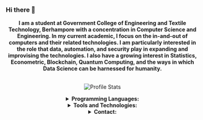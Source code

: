 ### Hi there 👋

<p align="center">
    <strong>I am a student at Government College of Engineering and Textile Technology, Berhampore with a concentration in Computer Science and Engineering. In my current academic, I focus on the in-and-out of computers and their related technologies. I am particularly interested in the role that data, automation, and security play in expanding and improvising the technologies. I also have a growing interest in Statistics, Econometric, Blockchain, Quantum Computing, and the ways in which Data Science can be harnessed for humanity. </strong><br><br></p>

<p align="center">
  <img src="https://github-readme-stats.vercel.app/api?username=OddExtension5&show_icons=true&hide_border=false&text_color=641e16&icon_color=145a32&bg_color=eaecee&title_color=ee0bf5" alt="Profile Stats"/><br>
</p>

<details align="center">
    <summary align="center"><strong>Programming Languages:</strong></summary>
     <table align="center">
         <tr align="center">
             <td  align = "center"><img src="https://i.ibb.co/Z243jtW/java.png" alt="java" border="0"><br>Java</td>
             <td  align = "center"><img src="https://i.ibb.co/8BvfsCp/kotlin.png" alt="kotlin" border="0"><br>Kotlin</td>
             <td  align = "center"><img src="https://i.ibb.co/sqwPMvX/python.png" alt="python" border="0"><br>Python</td>
             <td  align = "center"><img src="https://img.icons8.com/color/24/000000/c-programming.png"/><br>C</td>
             <td  align = "center"><img src="https://img.icons8.com/color/24/000000/c-plus-plus-logo.png"/><br>C++</td>
             <td  align = "center"><img src="https://i.ibb.co/gTdhjV3/matlab.png"/><br>Matlab</td>
             <td  align = "center"><img src="http://www.pngall.com/wp-content/uploads/2017/05/Copyright-Symbol-R-Free-Download-PNG.png" height=30 /><br>R</td>
         </tr>
         <tr align="center">
             <td  align = "center"><img src="https://img.icons8.com/color/24/000000/javascript.png"/><br>JavaScript</td>
             <td  align = "center"><img src="https://www.brandeps.com/logo-download/C/C-Sharp-logo-vector-01.svg" height=30 /><br>C#</td>
             <td  align = "center"><img src="https://img.icons8.com/fluent/24/000000/console.png"/><br>Shell</td>
             <td  align = "center"><img src="https://img.icons8.com/color/24/000000/html-5.png"/><br>HTML5</td>
             <td  align = "center"><img src="https://img.icons8.com/color/24/000000/css3.png"/><br>CSS3</td>
             <td  align = "center"><img src="https://upload.wikimedia.org/wikipedia/commons/9/98/Solidity_logo.svg" height=30 /><br>Solidity</td>
             <td  align = "center"><img src="https://img.icons8.com/ios-filled/24/000000/mysql-logo.png"/><br>SQL</td>
         </tr>
     </table>
        </details>
 <details align="center">
    <summary align="center"><strong>Tools and Technologies:</strong></summary>
     <table align="center">
         <tr align="center">
             <td  align = "center"><img src="https://img.icons8.com/fluent/24/000000/android-os.png"/>
             <br>Android SDK</td>
             <td  align = "center"><img src="https://img.icons8.com/color/24/000000/spring-logo.png"/> <br>Spring Boot</td>
             <td  align = "center"><img src="https://i.ibb.co/f2Svrpk/opencv.png" alt="opencv" border="0"><br>OpenCV</td>
             <td  align = "center"><img src="https://www.kubeflow.org/docs/images/logos/TensorFlow.png" alt="tf" border="0" height=30><br>Tensorflow</td>
             <td  align = "center"><img src="https://www.pngitem.com/pimgs/m/31-310639_pytorch-logo-png-transparent-png.png" alt="tf" border="0" height=30><br>PyTorch</td>
             <td align= "center"><img
             src="https://www.logolynx.com/images/logolynx/76/764610dcde2c67863662b6062d3f8e58.jpeg" alt="tf" border="0" height=30><br>Packet Tracer</td>
             <td  align = "center"><img src="https://img.icons8.com/color/24/000000/network-card.png"/><br>Network Programming</td>
         </tr>
         <tr align="center">
             <td  align = "center"><img src="https://www.kubeflow.org/docs/images/logos/Jupyter.png" alt="jupyter" border="0" height=30><br>Jupyter Notebook</td>
             <td  align = "center"><img src="https://img.icons8.com/ios-filled/24/000000/unity.png"/><br>Unity</td>
             <td  align = "center"><img src="https://img.icons8.com/color/24/000000/git.png"/><br>Git</td>
            <td  align = "center"><img src="https://img.icons8.com/ios-glyphs/24/000000/github.png"/><br>GitHub</td>
            <td  align = "center"><img src="https://img.icons8.com/fluent/24/000000/blockchain-new-logo.png"/><br>Blockchain</td>
            <td  align = "center"><img src="https://img.icons8.com/color/24/000000/amazon-web-services.png"/>
             <br>AWS</td>
            <td  align = "center"><img src="https://img.icons8.com/color/24/000000/google-cloud-platform.png"/>
            <br>GCP</td>
         </tr>
         <tr align="center">
             <td  align = "center"><img src="https://img.icons8.com/color/24/000000/firebase.png"/>
             <br>Firebase</td>
             <td  align = "center"><img src="https://cdn4.iconfinder.com/data/icons/logos-3/600/React.js_logo-512.png" height=30/>
             <br>React.js</td>
             <td  align = "center"><img src="https://img.icons8.com/ios-filled/24/000000/sandbox.png"/><br>Virtualization</td>
             <td  align = "center"><img src="https://img.icons8.com/fluent/24/000000/database.png"/>
             <br>Big Data</td>
             <td  align = "center"><img src="https://upload.wikimedia.org/wikipedia/commons/f/f3/Apache_Spark_logo.svg" width=80 height=30/><br>Apache Spark</td>
             <td  align = "center"><img src="https://lh3.googleusercontent.com/proxy/-fiN1qry-BCiFcXQOcrEM5H8YgUQCmlojVi2ZYqtNwThUM-l00b_Zu6HgL_JfuiYPsCqg5qd0zau5FB_0Jqm12d_ePENtLU" width=90 height=50/>
             <br>Apache Kafka</td>
             <td  align = "center"><img src="http://linkredglue.com/wp-content/uploads/Cassandra-300x201.png" width=80 height=30/><br>Apache Cassandra</td>
         </tr>
         <tr align="center">
             <td  align = "center"><img src="https://img.icons8.com/color/24/000000/docker.png"/><br>Docker</td>
             <td  align = "center"><img src="https://www.marksei.com/wp-content/uploads/2017/09/Kubernetes-Logo-720x210.png" alt="arcore" border="0" height=35><br>Kubernetes</td>
             <td  align = "center"><img src="https://helm.sh/img/helm.svg" height=30/><br>Helm</td>
             <td  align = "center"><img src="https://istio.io/latest/img/istio-whitelogo-bluebackground-unframed.svg" height=30/><br>Istio</td>
             <td  align = "center"><img src="https://res.cloudinary.com/canonical/image/fetch/f_auto,q_auto,fl_sanitize,w_60,h_60/https://dashboard.snapcraft.io/site_media/appmedia/2019/11/terraform.png" height=30/><br>Terraform</td>
            <td  align = "center"><img src="https://img.pngio.com/jenkins-docker-continuous-delivery-installation-software-jenkins-png-900_740.jpg" height=30/><br>Jenkin</td>
            <td  align = "center"><img src="https://assets.webiconspng.com/uploads/2017/09/Linux-PNG-Image-69465.png" height=30/><br>Linux</td> 
         </tr>
     </table>
        </details>
<details align="center">
    <summary align="center"><strong>Contact:</strong></summary>
     <table align="center">
         <tr align="center">
             <td  align = "center"><a href="mailto:sushil.kisu@gmail.com"><img src="https://img.icons8.com/color/24/000000/email-sign.png"/><br>Email</a></td>
             <td  align = "center"><a href="mailto:sushil.kumar.singh@gcettb.ac.in"><img src="https://img.icons8.com/ios-glyphs/24/000000/email-sign.png"/><br>College Email</a></td>
             <td  align = "center"><a href="https://www.linkedin.com/in/sushil-kisu7063/"><img src="https://img.icons8.com/color/24/000000/linkedin.png"/><br>LinkedIn</a>
             <td  align = "center"><a href="https://www.facebook.com/sushil.kis/"><img src="https://img.icons8.com/fluent/24/000000/facebook-new.png"/><br>Facebook</a></td>
             <td  align = "center"><a href="https://twitter.com/sushilkisu"><img src="https://img.icons8.com/fluent/24/000000/twitter.png"/><br>Twitter</a></td>
     </tr>
    </table>
</details>


<!--
**OddExtension5/OddExtension5** is a ✨ _special_ ✨ repository because its `README.md` (this file) appears on your GitHub profile.

Here are some ideas to get you started:

- 🔭 I’m currently working on ...
- 🌱 I’m currently learning ...
- 👯 I’m looking to collaborate on ...
- 🤔 I’m looking for help with ...
- 💬 Ask me about ...
- 📫 How to reach me: ...
- 😄 Pronouns: ...
- ⚡ Fun fact: ...

[![ReadMe Card](https://github-readme-stats.vercel.app/api/pin/?username=anuraghazra&repo=github-readme-stats)](https://github.com/anuraghazra/github-readme-stats)
-->

